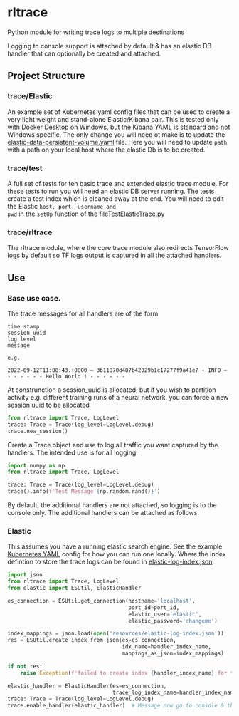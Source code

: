 # rltrace

Python module for writing trace logs to multiple destinations

Logging to console support is attached by default & has an elastic DB handler that can optionally be created and
attached.

## Project Structure

### trace/Elastic

An example set of Kubernetes yaml config files that can be used to create a very light weight and stand-alone
Elastic/Kibana pair. This is tested only with Docker Desktop on Windows, but the Kibana YAML is standard and not Windows
specific. The only change you will need ot make is to update
the [elastic-data-persistent-volume.yaml](https://github.com/parrisma/trace/blob/master/elastic/k8s-elastic/elastic-data-persistent-volume.yaml)
file. Here you will need to update <code>path</code> with a path on your local host where the elastic Db is to be
created.

### trace/test

A full set of tests for teh basic trace and extended elastic trace module. For these tests to run you will need an
elastic DB server running. The tests create a test index which is cleaned away at the end. You will need to edit the
Elastic <code>host, port, username and pwd</code> in the <code>setUp</code> function of the
file[TestElasticTrace.py](https://github.com/parrisma/trace/blob/master/test/TestElasticTrace.py)

### trace/rltrace

The rltrace module, where the core trace module also redirects TensorFlow logs by default so TF logs output is captured
in all the attached handlers.

## Use

### Base use case.

The trace messages for all handlers are of the form

```
time stamp
session_uuid
log level
message

e.g.

2022-09-12T11:08:43.+0800 — 3b11870d487b42029b1c17277f9a41e7 - INFO — - - - - - - Hello World ! - - - - - -
```

At construnction a session_uuid is allocated, but if you wish to partition activity e.g. different training runs of a
neural network, you can force a new session uuid to be allocated

```python
from rltrace import Trace, LogLevel
trace: Trace = Trace(log_level=LogLevel.debug)
trace.new_session()
```

Create a Trace object and use to log all traffic you want captured by the handlers. The intended use is for all logging.

```python
import numpy as np
from rltrace import Trace, LogLevel

trace: Trace = Trace(log_level=LogLevel.debug)
trace().info(f'Test Message {np.random.rand()}')
```

By default, the additional handlers are not attached, so logging is to the console only. The additional handlers can be
attached as follows.

### Elastic

This assumes you have a running elastic search engine. See the
example [Kubernetes YAML](https://github.com/parrisma/trace/tree/master/elastic/k8s-elastic) config for how you can run
one locally. Where the index defintion to store the trace logs can be found
in [elastic-log-index.json](https://raw.githubusercontent.com/parrisma/trace/master/elastic/k8s-elastic/elastic-log-index.json)

```python
import json
from rltrace import Trace, LogLevel
from elastic import ESUtil, ElasticHandler

es_connection = ESUtil.get_connection(hostname='localhost',
                                      port_id=port_id,
                                      elastic_user='elastic',
                                      elastic_password='changeme')

index_mappings = json.load(open('resources/elastic-log-index.json'))
res = ESUtil.create_index_from_json(es=es_connection,
                                    idx_name=handler_index_name,
                                    mappings_as_json=index_mappings)

if not res:
    raise Exception(f'failed to create index {handler_index_name} for testing elastic logging')

elastic_handler = ElasticHandler(es=es_connection,
                                 trace_log_index_name=handler_index_name)
trace: Trace = Trace(log_level=LogLevel.debug)
trace.enable_handler(elastic_handler)  # Message now go to console & the elastic index created above
```
